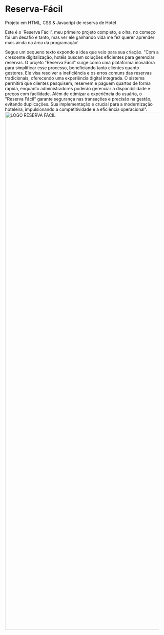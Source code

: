 # Reserva-Fácil
Projeto em HTML, CSS &amp; Javacript de reserva de Hotel

Este é o 'Reserva Fácil', meu primeiro projeto completo, e olha, no começo foi um desafio e tanto, mas ver ele ganhando vida me fez querer aprender mais ainda na área da programação!

Segue um pequeno texto expondo a idea que veio para sua criação. "Com a crescente digitalização, hotéis buscam soluções eficientes para gerenciar reservas. O projeto "Reserva Fácil" surge como uma plataforma inovadora para simplificar esse processo, beneficiando tanto clientes quanto gestores. Ele visa resolver a ineficiência e os erros comuns das reservas tradicionais, oferecendo uma experiência digital integrada. O sistema permitirá que clientes pesquisem, reservem e paguem quartos de forma rápida, enquanto administradores poderão gerenciar a disponibilidade e preços com facilidade. Além de otimizar a experiência do usuário, o "Reserva Fácil" garante segurança nas transações e precisão na gestão, evitando duplicações. Sua implementação é crucial para a modernização hoteleira, impulsionando a competitividade e a eficiência operacional".
<img width="1815" height="1690" alt="LOGO RESERVA FACIL" src="https://github.com/user-attachments/assets/aafad095-f54e-4e5c-b5dd-9fe4f73ceaf6" />
